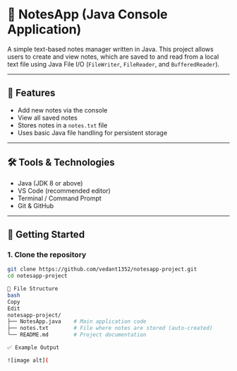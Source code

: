 # 📝 NotesApp (Java Console Application)

A simple text-based notes manager written in Java. This project allows users to create and view notes, which are saved to and read from a local text file using Java File I/O (`FileWriter`, `FileReader`, and `BufferedReader`).

---

## 📌 Features

- Add new notes via the console
- View all saved notes
- Stores notes in a `notes.txt` file
- Uses basic Java file handling for persistent storage

---

## 🛠️ Tools & Technologies

- Java (JDK 8 or above)
- VS Code (recommended editor)
- Terminal / Command Prompt
- Git & GitHub

---

## 🚀 Getting Started

### 1. Clone the repository

```bash
git clone https://github.com/vedant1352/notesapp-project.git
cd notesapp-project

📂 File Structure
bash
Copy
Edit
notesapp-project/
├── NotesApp.java    # Main application code
├── notes.txt        # File where notes are stored (auto-created)
└── README.md        # Project documentation

✅ Example Output

![image alt](
